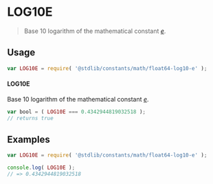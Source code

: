 <!--

@license Apache-2.0

Copyright (c) 2018 The Stdlib Authors.

Licensed under the Apache License, Version 2.0 (the "License");
you may not use this file except in compliance with the License.
You may obtain a copy of the License at

   http://www.apache.org/licenses/LICENSE-2.0

Unless required by applicable law or agreed to in writing, software
distributed under the License is distributed on an "AS IS" BASIS,
WITHOUT WARRANTIES OR CONDITIONS OF ANY KIND, either express or implied.
See the License for the specific language governing permissions and
limitations under the License.

-->

# LOG10E

> Base 10 logarithm of the mathematical constant [_e_][eulers-number].

<section class="usage">

## Usage

```javascript
var LOG10E = require( '@stdlib/constants/math/float64-log10-e' );
```

#### LOG10E

Base 10 logarithm of the mathematical constant [_e_][eulers-number].

```javascript
var bool = ( LOG10E === 0.4342944819032518 );
// returns true
```

</section>

<!-- /.usage -->

<section class="examples">

## Examples

<!-- TODO: better example -->

<!-- eslint no-undef: "error" -->

```javascript
var LOG10E = require( '@stdlib/constants/math/float64-log10-e' );

console.log( LOG10E );
// => 0.4342944819032518
```

</section>

<!-- /.examples -->

<section class="links">

[eulers-number]: https://en.wikipedia.org/wiki/E_%28mathematical_constant%29

</section>

<!-- /.links -->
